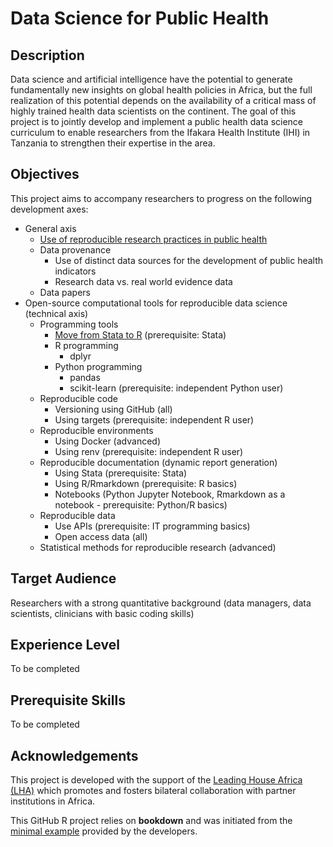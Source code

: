 # Data Science for Public Health

## Description

Data science and artificial intelligence have the potential to generate fundamentally new insights on global health policies in Africa, but the full realization of this potential depends on the availability of a critical mass of highly trained health data scientists on the continent. The goal of this project is to jointly develop and implement a public health data science curriculum to enable researchers from the Ifakara Health Institute (IHI) in Tanzania to strengthen their expertise in the area.

## Objectives

This project aims to accompany researchers to progress on the following development axes:

* General axis
    * [Use of reproducible research practices in public health](https://github.com/Thaliehln/ds4ph/wiki/1.-Use-of-reproducible-research-practices-in-public-health)
    * Data provenance
        * Use of distinct data sources for the development of public health indicators
        * Research data vs. real world evidence data
    * Data papers
* Open-source computational tools for reproducible data science (technical axis)
    * Programming tools
        * [Move from Stata to R](https://github.com/Thaliehln/ds4ph/wiki/Moving-from-Stata-to-R) (prerequisite: Stata)
        * R programming
            * dplyr
        * Python programming
            * pandas
            * scikit-learn (prerequisite: independent Python user)
    * Reproducible code
        * Versioning using GitHub (all)
        * Using targets (prerequisite: independent R user)
    * Reproducible environments
        * Using Docker (advanced)
        * Using renv (prerequisite: independent R user)
    * Reproducible documentation (dynamic report generation)
        * Using Stata (prerequisite: Stata)
        * Using R/Rmarkdown (prerequisite: R basics)
        * Notebooks (Python Jupyter Notebook, Rmarkdown as a notebook - prerequisite: Python/R basics)
    * Reproducible data
        * Use APIs (prerequisite: IT programming basics)
        * Open access data (all)
    * Statistical methods for reproducible research (advanced)

## Target Audience

Researchers with a strong quantitative background (data managers, data scientists, clinicians with basic coding skills)

## Experience Level

To be completed

## Prerequisite Skills

To be completed

## Acknowledgements

This project is developed with the support of the [Leading House Africa (LHA)](https://www.swisstph.ch/en/research/leading-house-africa/) which promotes and fosters bilateral collaboration with partner institutions in Africa.

This GitHub R project relies on **bookdown** and was initiated from the [minimal example](https://github.com/rstudio/bookdown) provided by the developers.
